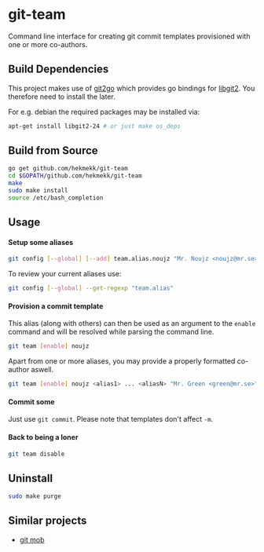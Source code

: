 # git-team

Command line interface for creating git commit templates provisioned with one or more co-authors.

## Build Dependencies
This project makes use of [git2go](https://github.com/libgit2/git2go) which provides go bindings for [libgit2](http://libgit2.github.com/). You therefore need to install the later.

For e.g. debian the required packages may be installed via:
```bash
apt-get install libgit2-24 # or just make os_deps
```

## Build from Source
```bash
go get github.com/hekmekk/git-team
cd $GOPATH/github.com/hekmekk/git-team
make
sudo make install
source /etc/bash_completion
```

## Usage

#### Setup some aliases
```bash
git config [--global] [--add] team.alias.noujz "Mr. Noujz <noujz@mr.se>"
```
To review your current aliases use:
```bash
git config [--global] --get-regexp "team.alias"
```

#### Provision a commit template
This alias (along with others) can then be used as an argument to the `enable` command and will be resolved while parsing the command line.
```bash
git team [enable] noujz
```
Apart from one or more aliases, you may provide a properly formatted co-author aswell.
```bash
git team [enable] noujz <alias1> ... <aliasN> "Mr. Green <green@mr.se>"
```

#### Commit some
Just use `git commit`. Please note that templates don't affect `-m`.

#### Back to being a loner
```bash
git team disable
```

## Uninstall
```bash
sudo make purge
```

## Similar projects
- [git mob](https://www.npmjs.com/package/git-mob)
